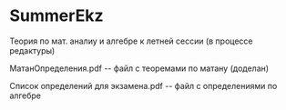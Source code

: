 # SummerEkz
Теория по мат. аналиу и алгебре к летней сессии (в процессе редактуры)

МатанОпределения.pdf -- файл с теоремами по матану (доделан)

Список определений для экзамена.pdf -- файл с определениями по алгебре


